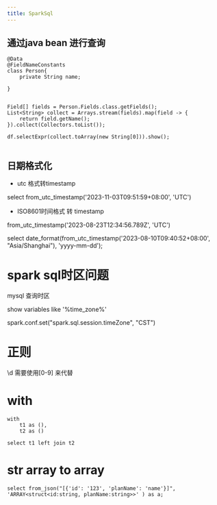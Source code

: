 ```yaml
---
title: SparkSql
---
```



## 通过java bean 进行查询

```
@Data
@FieldNameConstants
class Person{
    private String name;

}


Field[] fields = Person.Fields.class.getFields();
List<String> collect = Arrays.stream(fields).map(field -> {
    return field.getName();
}).collect(Collectors.toList());

df.selectExpr(collect.toArray(new String[0])).show();


```


## 日期格式化




* utc 格式转timestamp

select from_utc_timestamp('2023-11-03T09:51:59+08:00', 'UTC')



* ISO8601时间格式 转  timestamp

from_utc_timestamp('2023-08-23T12:34:56.789Z', 'UTC')


select date_format(from_utc_timestamp('2023-08-10T09:40:52+08:00', "Asia/Shanghai"), 'yyyy-mm-dd');



# spark sql时区问题

mysql 查询时区  

show variables like '%time_zone%'

spark.conf.set("spark.sql.session.timeZone", "CST")


# 正则

\d 需要使用[0-9] 来代替

# with

```
with
    t1 as (),
    t2 as ()

select t1 left join t2
```

# str array to array

```
select from_json("[{'id': '123', 'planName': 'name'}]", 'ARRAY<struct<id:string, planName:string>>' ) as a;

```
